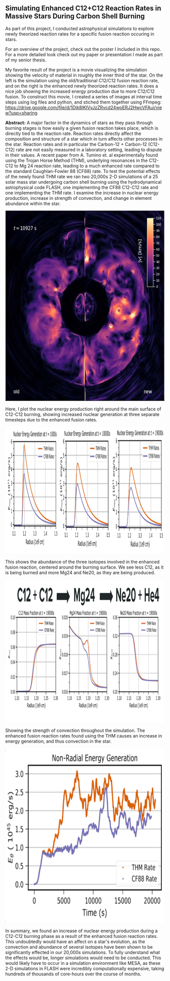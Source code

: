 ## Simulating Enhanced C12+C12 Reaction Rates in Massive Stars During Carbon Shell Burning

As part of this project, I conducted astrophysical simulations to explore newly theorized reaction rates for a specific fusion reaction occuring in stars. 

For an overview of the project, check out the poster I included in this repo. For a more detailed look check out my paper or presentation I made as part of my senior thesis.

My favorite result of the project is a movie visualizing the simulation showing the velocity of material in roughly the inner third of the star. On the left is the simulation using the old/traditional C12/C12 fusion reaction rate, and on the right is the enhanced newly theorized reaction rates. It does a nice job showing the increased energy production due to more C12/C12 fusion. To construct this movie, I created a series of images at interval time steps using log files and python, and stiched them together using FFmpeg: https://drive.google.com/file/d/1Dik8lKlVvJzZRvcd24woERJ2HwcVFAui/view?usp=sharing

**Abstract:**
A major factor in the dynamics of stars as they pass through burning stages is how easily a given fusion reaction takes place, which is directly tied to the reaction rate. Reaction rates directly affect the composition and structure of a star which in turn affects other processes in the star. Reaction rates and in particular the Carbon-12 + Carbon-12 (C12-C12) rate are not easily measured in a laboratory setting, leading to dispute in their values. A recent paper from A. Tumino et. al experimentally found using the Trojan Horse Method (THM), underlying resonances in the C12-C12 to Mg 24 reaction rate, leading to a much enhanced rate compared to the standard Caughlan-Fowler 88 (CF88) rate. To test the potential effects of the newly found THM rate we ran two 20,000s 2-D simulations of a 25 solar mass star undergoing carbon shell burning using the hydrodynamical astrophysical code FLASH, one implementing the CF88 C12-C12 rate and one implementing the THM rate. I examine the increase in nuclear energy production, increase in strength of convection, and change in element abundance within the star.



<p align="center">
<img src="https://github.com/bundasma/matthew_bundas_portfolio/blob/main/Astrophysical_Sim_Research/README_images/sim_screenshot.PNG?raw=true" width="600" height="600">
</p>


Here, I plot the nuclear energy production right around the main surface of C12-C12 burning, showing increased nuclear generation at three separate timesteps due to the enhanced fusion rates.

<p align="center">
<img src="https://github.com/bundasma/matthew_bundas_portfolio/blob/main/Astrophysical_Sim_Research/README_images/nuc_gen.PNG?raw=true" width="1000" height="400">
</p>

This shows the abundance of the three isotopes involved in the enhanced fusion reaction, centered around the burning surface. We see less C12, as it is being burned and more Mg24 and Ne20, as they are being produced.

<p align="center">
<img src="https://github.com/bundasma/matthew_bundas_portfolio/blob/main/Astrophysical_Sim_Research/README_images/fusion_eq.PNG?raw=true" width="1000" height="450">
</p>

Showing the strength of convection throughout the simulation. The enhanced fusion reaction rates found using the THM causes an increase in energy generation, and thus convection in the star.

<p align="center">
<img src="https://github.com/bundasma/matthew_bundas_portfolio/blob/main/Astrophysical_Sim_Research/README_images/convection.PNG?raw=true" width="800" height="550">
</p>

In summary, we found an increase of nuclear energy production during a C12-C12 burning phase as a result of the enhanced fusion reaction rates. This undoubtedly would have an affect on a star's evolution, as the convection and abundance of several isotopes have been shown to be significantly effected in our 20,000s simulations. To fully understand what the effects would be, longer simulations would need to be conducted. This would likely have to occur in a simulation environment like MESA, as these 2-D simulations in FLASH were incredibly computationally expensive, taking hundreds of thousands of core-hours over the course of months. 






